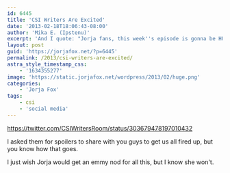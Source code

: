 ```yaml
---
id: 6445
title: 'CSI Writers Are Excited'
date: '2013-02-18T18:06:43-08:00'
author: 'Mika E. (Ipstenu)'
excerpt: 'And I quote: "Jorja fans, this week''s episode is gonna be HUGE!"'
layout: post
guid: 'https://jorjafox.net/?p=6445'
permalink: /2013/csi-writers-are-excited/
astra_style_timestamp_css:
    - '1634355277'
image: 'https://static.jorjafox.net/wordpress/2013/02/huge.png'
categories:
    - 'Jorja Fox'
tags:
    - csi
    - 'social media'
---
```


https://twitter.com/CSIWritersRoom/status/303679478197010432

I asked them for spoilers to share with you guys to get us all fired up, but you know how that goes.

I just wish Jorja would get an emmy nod for all this, but I know she won't.